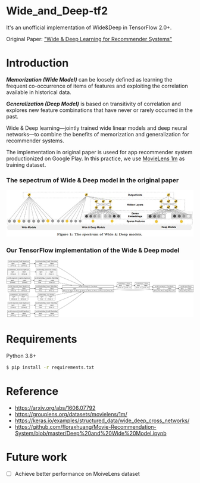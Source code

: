 # Wide_and_Deep-tf2
It's an unofficial implementation of Wide&Deep in TensorFlow 2.0+.

Original Paper: ["Wide & Deep Learning for Recommender Systems"](https://arxiv.org/abs/1606.07792)

# Introduction

***Memorization (Wide Model)*** can be loosely defined as learning the frequent co-occurrence of items of features and exploiting the correlation available in historical data.

***Generalization (Deep Model)*** is based on transitivity of correlation and explores new feature combinations that have never or rarely occurred in the past.

Wide & Deep learning—jointly trained wide linear models and deep neural networks—to combine the benefits of memorization and generalization for recommender systems.

The implementation in original paper is useed for app recommender system productionized on Google Play. In this practice, we use [MovieLens 1m](https://grouplens.org/datasets/movielens/1m/) as training dataset.

### The sepectrum of Wide & Deep model in the original paper

![Figure1](./images/Figure1.JPG)

### Our TensorFlow implementation of the Wide & Deep model

![Losses](./images/model.png)

# Requirements
Python 3.8+
```sh
$ pip install -r requirements.txt
```

# Reference
* https://arxiv.org/abs/1606.07792
* https://grouplens.org/datasets/movielens/1m/
* https://keras.io/examples/structured_data/wide_deep_cross_networks/
* https://github.com/floraxhuang/Movie-Recommendation-System/blob/master/Deep%20and%20Wide%20Model.ipynb

# Future work
- [ ] Achieve better performance on MoiveLens dataset 